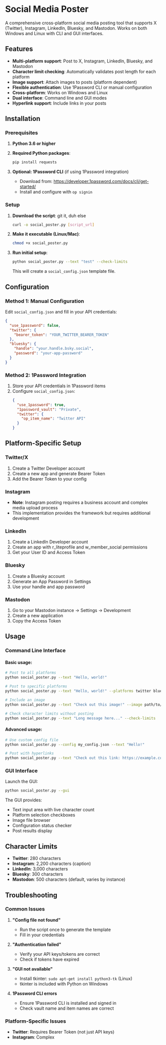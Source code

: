 # Social Media Poster

A comprehensive cross-platform social media posting tool that supports X (Twitter), Instagram, LinkedIn, Bluesky, and Mastodon. Works on both Windows and Linux with CLI and GUI interfaces.

## Features

- **Multi-platform support**: Post to X, Instagram, LinkedIn, Bluesky, and Mastodon
- **Character limit checking**: Automatically validates post length for each platform
- **Image support**: Attach images to posts (platform dependent)
- **Flexible authentication**: Use 1Password CLI or manual configuration
- **Cross-platform**: Works on Windows and Linux
- **Dual interface**: Command line and GUI modes
- **Hyperlink support**: Include links in your posts

## Installation

### Prerequisites

1. **Python 3.6 or higher**
2. **Required Python packages**:
   ```bash
   pip install requests
   ```

3. **Optional: 1Password CLI** (if using 1Password integration)
   - Download from: https://developer.1password.com/docs/cli/get-started/
   - Install and configure with `op signin`

### Setup

1. **Download the script**:
   git it, duh
   else
   ```bash
   curl -o social_poster.py [script_url]
   ```

3. **Make it executable (Linux/Mac)**:
   ```bash
   chmod +x social_poster.py
   ```

4. **Run initial setup**:
   ```bash
   python social_poster.py --text "test" --check-limits
   ```
   This will create a `social_config.json` template file.

## Configuration

### Method 1: Manual Configuration

Edit `social_config.json` and fill in your API credentials:

```json
{
  "use_1password": false,
  "twitter": {
    "bearer_token": "YOUR_TWITTER_BEARER_TOKEN"
  },
  "bluesky": {
    "handle": "your.handle.bsky.social",
    "password": "your-app-password"
  }
}
```

### Method 2: 1Password Integration

1. Store your API credentials in 1Password items
2. Configure `social_config.json`:
   ```json
   {
     "use_1password": true,
     "1password_vault": "Private",
     "twitter": {
       "op_item_name": "Twitter API"
     }
   }
   ```

## Platform-Specific Setup

### Twitter/X
1. Create a Twitter Developer account
2. Create a new app and generate Bearer Token
3. Add the Bearer Token to your config

### Instagram
- **Note**: Instagram posting requires a business account and complex media upload process
- This implementation provides the framework but requires additional development

### LinkedIn
1. Create a LinkedIn Developer account
2. Create an app with r_liteprofile and w_member_social permissions
3. Get your User ID and Access Token

### Bluesky
1. Create a Bluesky account
2. Generate an App Password in Settings
3. Use your handle and app password

### Mastodon
1. Go to your Mastodon instance → Settings → Development
2. Create a new application
3. Copy the Access Token

## Usage

### Command Line Interface

#### Basic usage:
```bash
# Post to all platforms
python social_poster.py --text "Hello, world!"

# Post to specific platforms
python social_poster.py --text "Hello, world!" --platforms twitter bluesky

# Include an image
python social_poster.py --text "Check out this image!" --image path/to/image.jpg

# Check character limits without posting
python social_poster.py --text "Long message here..." --check-limits
```

#### Advanced usage:
```bash
# Use custom config file
python social_poster.py --config my_config.json --text "Hello!"

# Post with hyperlinks
python social_poster.py --text "Check out this link: https://example.com"
```

### GUI Interface

Launch the GUI:
```bash
python social_poster.py --gui
```

The GUI provides:
- Text input area with live character count
- Platform selection checkboxes
- Image file browser
- Configuration status checker
- Post results display

## Character Limits

- **Twitter**: 280 characters
- **Instagram**: 2,200 characters (caption)
- **LinkedIn**: 3,000 characters
- **Bluesky**: 300 characters
- **Mastodon**: 500 characters (default, varies by instance)

## Troubleshooting

### Common Issues

1. **"Config file not found"**
   - Run the script once to generate the template
   - Fill in your credentials

2. **"Authentication failed"**
   - Verify your API keys/tokens are correct
   - Check if tokens have expired

3. **"GUI not available"**
   - Install tkinter: `sudo apt-get install python3-tk` (Linux)
   - tkinter is included with Python on Windows

4. **1Password CLI errors**
   - Ensure 1Password CLI is installed and signed in
   - Check vault name and item names are correct

### Platform-Specific Issues

- **Twitter**: Requires Bearer Token (not just API keys)
- **Instagram**: Complex
